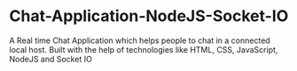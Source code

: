 # Chat-Application-NodeJS-Socket-IO
A Real time Chat Application which helps people to chat in a connected local host. Built with the help of technologies like HTML, CSS, JavaScript, NodeJS and Socket IO 
